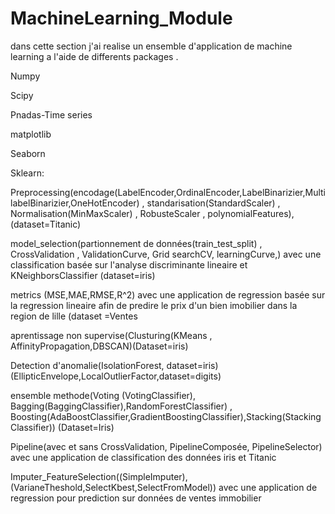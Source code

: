 # MachineLearning_Module
dans cette section j'ai realise un ensemble d'application de machine learning a l'aide de differents packages .

Numpy

Scipy 

Pnadas-Time series

matplotlib

Seaborn 

Sklearn:

Preprocessing(encodage(LabelEncoder,OrdinalEncoder,LabelBinarizier,MultilabelBinarizier,OneHotEncoder) , standarisation(StandardScaler) , Normalisation(MinMaxScaler)  , RobusteScaler , polynomialFeatures), (dataset=Titanic)


model_selection(partionnement de données(train_test_split) , CrossValidation , ValidationCurve, Grid searchCV, learningCurve,) avec une classification basée sur l'analyse discriminante lineaire et KNeighborsClassifier (dataset=iris)
 
metrics (MSE,MAE,RMSE,R^2) avec une application de regression basée sur la regression lineaire afin de predire le prix d'un bien imobilier dans la region de lille (dataset =Ventes

aprentissage non supervise(Clusturing(KMeans , AffinityPropagation,DBSCAN)(Dataset=iris)

Detection d'anomalie(IsolationForest, dataset=iris) (EllipticEnvelope,LocalOutlierFactor,dataset=digits)

ensemble methode(Voting (VotingClassifier), Bagging(BaggingClassifier),RandomForestClassifier) , Boosting(AdaBoostClassifier,GradientBoostingClassifier),Stacking(Stacking Classifier)) (Dataset=Iris)

Pipeline(avec et sans CrossValidation, PipelineComposée, PipelineSelector) avec une application de classification des données iris et Titanic

Imputer_FeatureSelection((SimpleImputer),(VarianeTheshold,SelectKbest,SelectFromModel)) avec une application de regression pour prediction sur données de ventes immobilier

